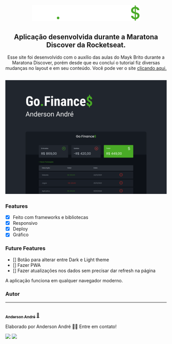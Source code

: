 <h1 align="center">
  <img src="https://github.com/Anderson-Andre-P/GoFinances/blob/main/assets/logo.svg">
</h1>

<h2 align="center">
   Aplicação desenvolvida durante a Maratona Discover da Rocketseat.
</h2>

<p align="center">Esse site foi desenvolvido com o auxílio das aulas do Mayk Brito durante a Maratona Discover, porém desde que eu concluí o tutorial fiz diversas mudanças no layout e em seu conteúdo. Você pode ver o site <a href="https://anderson-andre-p.github.io/GoFinances/" target="_blank">clicando aqui.</a>
</p>

<h2 align="center">
  <img alt="Demo do site" title="#Go.Finance$" src="https://github.com/Anderson-Andre-P/GoFinances/blob/main/Capa.png">
</h2>

### Features

- [x] Feito com frameworks e bibliotecas
- [x] Responsivo
- [x] Deploy
- [x] Gráfico

### Future Features

- [] Botão para alterar entre Dark e Light theme
- [] Fazer PWA
- [] Fazer atualizações nos dados sem precisar dar refresh na página


<p>
  A aplicação funciona em qualquer navegador moderno.
</p>


### Autor
---

<a href="https://www.linkedin.com/in/anderson-andre-pereira/">
 <img style="border-radius: 50%;" src="https://media-exp1.licdn.com/dms/image/C4D03AQFNJAFWZ2h5nA/profile-displayphoto-shrink_800_800/0/1606771778737?e=1629936000&v=beta&t=mh0jVEGG_fvkE16VwussiwgJdlbK9IkSGPIXMSPKstI" width="100px;" alt=""/>
 <br />
 <sub><b>Anderson André</b></sub></a> <a href="https://www.linkedin.com/in/anderson-andre-pereira/" title="LinkedIn">🚀</a>


Elaborado por Anderson André 👋🏽 Entre em contato!

 <div> 
  <a href = "mailto:andreandersoncaue.e@gmail.com"><img src="https://img.shields.io/badge/-Gmail-%23333?style=for-the-badge&logo=gmail&logoColor=white" target="_blank"></a>
  <a href="https://www.linkedin.com/in/anderson-andre-pereira/" target="_blank"><img src="https://img.shields.io/badge/-LinkedIn-%230077B5?style=for-the-badge&logo=linkedin&logoColor=white" target="_blank"></a> 
</div>
